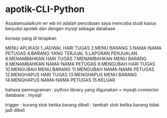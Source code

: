 # apotik-CLI-Python
Assalamualaikum wr wb ini adalah percobaan saya mencoba studi kasus berjudul apotek dan dengan mysql sebagai database

konsep yang di terapkan 

MENU APLIKASI
1.JADWAL HARI TUGAS
2.MENU BARANG
3.NAMA-NAMA PETUGAS
4.BARANG YANG TERJUAL
5.LAPORAN PENJUALAN
6.MENAMBAHKAN HARI TUGAS
7.MENAMBAHKAN MENU BARANG
8.MENAMBAHKAN NAMA-NAMA PETUGAS
9.MENGUBAH HARI TUGAS
10.MENGUBAH MENU BARANG
11.MENGUBAH NAMA-NAMA PETUGAS
12.MENGHAPUS HARI TUGAS
13.MENGHAPUS MENU BARANG
14.MENGHAPUS NAMA-NAMA PETUGAS
15.KELUAR

bahasa pemrograman : python
library yang digunakan = mysqli.connector
database : mysqli

trigger : kurang stok ketika barang dibeli
        : tambah stok ketika barang tidak jadi dibeli
